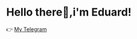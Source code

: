 # Hello there👋,i'm Eduard!  <br /> 
<!-- [![Top Langs](https://github-readme-stats.vercel.app/api/top-langs/?username=EduardKop&layout=compact&&theme=react)](https://github.com/EduardKop) -->



👉 [My Telegram](https://t.me/Eduard_Kop)




